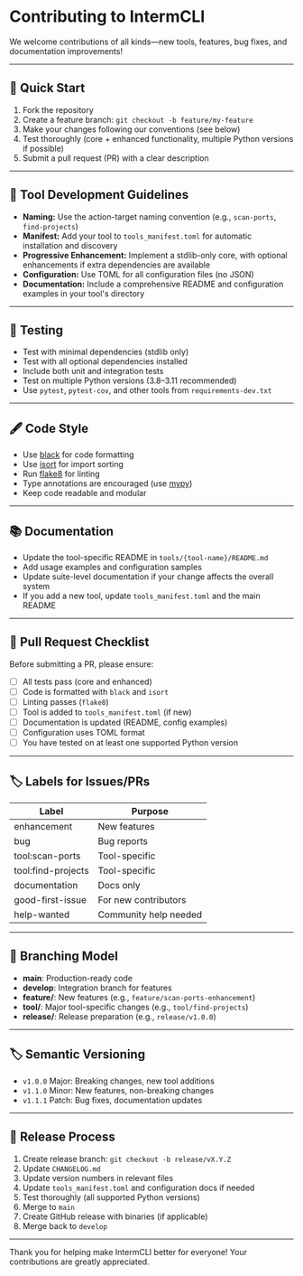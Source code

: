 # Contributing to IntermCLI

We welcome contributions of all kinds—new tools, features, bug fixes, and documentation improvements!

---

## 🚀 Quick Start

1. Fork the repository
2. Create a feature branch: `git checkout -b feature/my-feature`
3. Make your changes following our conventions (see below)
4. Test thoroughly (core + enhanced functionality, multiple Python versions if possible)
5. Submit a pull request (PR) with a clear description

---

## 🎯 Tool Development Guidelines

- **Naming:** Use the action-target naming convention (e.g., `scan-ports`, `find-projects`)
- **Manifest:** Add your tool to `tools_manifest.toml` for automatic installation and discovery
- **Progressive Enhancement:** Implement a stdlib-only core, with optional enhancements if extra dependencies are available
- **Configuration:** Use TOML for all configuration files (no JSON)
- **Documentation:** Include a comprehensive README and configuration examples in your tool's directory

---

## 🧪 Testing

- Test with minimal dependencies (stdlib only)
- Test with all optional dependencies installed
- Include both unit and integration tests
- Test on multiple Python versions (3.8–3.11 recommended)
- Use `pytest`, `pytest-cov`, and other tools from `requirements-dev.txt`

---

## 🖋️ Code Style

- Use [black](https://github.com/psf/black) for code formatting
- Use [isort](https://github.com/PyCQA/isort) for import sorting
- Run [flake8](https://flake8.pycqa.org/) for linting
- Type annotations are encouraged (use [mypy](http://mypy-lang.org/))
- Keep code readable and modular

---

## 📚 Documentation

- Update the tool-specific README in `tools/{tool-name}/README.md`
- Add usage examples and configuration samples
- Update suite-level documentation if your change affects the overall system
- If you add a new tool, update `tools_manifest.toml` and the main README

---

## 📝 Pull Request Checklist

Before submitting a PR, please ensure:

- [ ] All tests pass (core and enhanced)
- [ ] Code is formatted with `black` and `isort`
- [ ] Linting passes (`flake8`)
- [ ] Tool is added to `tools_manifest.toml` (if new)
- [ ] Documentation is updated (README, config examples)
- [ ] Configuration uses TOML format
- [ ] You have tested on at least one supported Python version

---

## 🏷️ Labels for Issues/PRs

| Label              | Purpose                        |
|--------------------|-------------------------------|
| enhancement        | New features                   |
| bug                | Bug reports                    |
| tool:scan-ports    | Tool-specific                  |
| tool:find-projects | Tool-specific                  |
| documentation      | Docs only                      |
| good-first-issue   | For new contributors           |
| help-wanted        | Community help needed          |

---

## 🌳 Branching Model

- **main**: Production-ready code
- **develop**: Integration branch for features
- **feature/**: New features (e.g., `feature/scan-ports-enhancement`)
- **tool/**: Major tool-specific changes (e.g., `tool/find-projects`)
- **release/**: Release preparation (e.g., `release/v1.0.0`)

---

## 🏷️ Semantic Versioning

- `v1.0.0`    Major: Breaking changes, new tool additions
- `v1.1.0`    Minor: New features, non-breaking changes  
- `v1.1.1`    Patch: Bug fixes, documentation updates

---

## 🚀 Release Process

1. Create release branch: `git checkout -b release/vX.Y.Z`
2. Update `CHANGELOG.md`
3. Update version numbers in relevant files
4. Update `tools_manifest.toml` and configuration docs if needed
5. Test thoroughly (all supported Python versions)
6. Merge to `main`
7. Create GitHub release with binaries (if applicable)
8. Merge back to `develop`

---

Thank you for helping make IntermCLI better for everyone! Your contributions are greatly appreciated.

